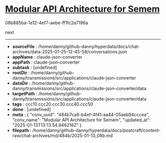 # [Modular API Architecture for Semem](https://claude.ai/chat/484b7ca6-b4ef-4f41-aa44-05aeb94cccea)

08b885ba-1e12-4ef7-aebe-ff1fc2a7196a

next

---

* **sourceFile** : /home/danny/github-danny/hyperdata/docs/chat-archives/data-2025-01-25-12-45-58/conversations.json
* **appName** : claude-json-converter
* **appPath** : claude-json-converter
* **subtask** : [undefined]
* **rootDir** : /home/danny/github-danny/transmissions/src/applications/claude-json-converter
* **dataDir** : /home/danny/github-danny/transmissions/src/applications/claude-json-converter/data
* **targetPath** : /home/danny/github-danny/transmissions/src/applications/claude-json-converter/data
* **tags** : ccc10.ccc20.ccc30.ccc40.ccc50
* **done** : [undefined]
* **meta** : {
  "conv_uuid": "484b7ca6-b4ef-4f41-aa44-05aeb94cccea",
  "conv_name": "Modular API Architecture for Semem",
  "updated_at": "2025-01-13T13:13:54.846216Z"
}
* **filepath** : /home/danny/github-danny/hyperdata/docs/postcraft/content-raw/chat-archives/md/484b/2025-01-13_08b.md